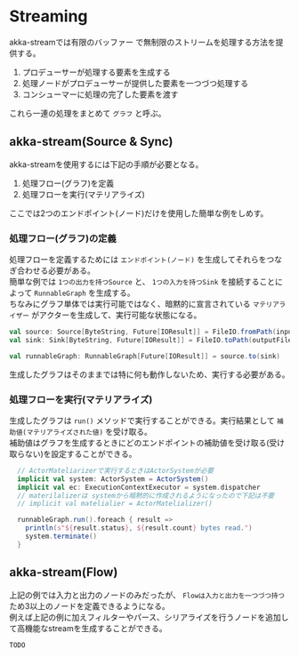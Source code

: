 # Streaming
akka-streamでは有限のバッファー で無制限のストリームを処理する方法を提供する。  

1. プロデューサーが処理する要素を生成する
1. 処理ノードがプロデューサーが提供した要素を一つづつ処理する
1. コンシューマーに処理の完了した要素を渡す

これら一連の処理をまとめて `グラフ` と呼ぶ。

## akka-stream(Source & Sync)
akka-streamを使用するには下記の手順が必要となる。  

1. 処理フロー(グラフ)を定義
1. 処理フローを実行(マテリアライズ)

ここでは2つのエンドポイント(ノード)だけを使用した簡単な例をしめす。

### 処理フロー(グラフ)の定義
処理フローを定義するためには `エンドポイント(ノード)` を生成してそれらをつなぎ合わせる必要がある。  
簡単な例では `1つの出力を持つSource` と、 `1つの入力を持つSink` を接続することによって `RunnableGraph` を生成する。  
ちなみにグラフ単体では実行可能ではなく、暗黙的に宣言されている `マテリアライザー` がアクターを生成して、実行可能な状態になる。

```scala
val source: Source[ByteString, Future[IOResult]] = FileIO.fromPath(inputPath)
val sink: Sink[ByteString, Future[IOResult]] = FileIO.toPath(outputFile, Set(CREATE, WRITE, APPEND))

val runnableGraph: RunnableGraph[Future[IOResult]] = source.to(sink)
```

生成したグラフはそのままでは特に何も動作しないため、実行する必要がある。

### 処理フローを実行(マテリアライズ)
生成したグラフは `run()` メソッドで実行することができる。実行結果として `補助値(マテリアライズされた値)` を受け取る。  
補助値はグラフを生成するときにどのエンドポイントの補助値を受け取る(受け取らない)を設定することができる。

```scala
  // ActorMateliarizerで実行するときはActorSystemが必要
  implicit val system: ActorSystem = ActorSystem()
  implicit val ec: ExecutionContextExecutor = system.dispatcher
  // materilalizerは systemから暗黙的に作成されるようになったので下記は不要
  // implicit val matelialier = ActorMatelializer()

  runnableGraph.run().foreach { result =>
    println(s"${result.status}, ${result.count} bytes read.")
    system.terminate()
  }
```

## akka-stream(Flow)
上記の例では入力と出力のノードのみだったが、 `Flowは入力と出力を一つづつ持つ` ため3以上のノードを定義できるようになる。  
例えば上記の例に加えフィルターやパース、シリアライズを行うノードを追加して高機能なstreamを生成することができる。

```scala
TODO
```


